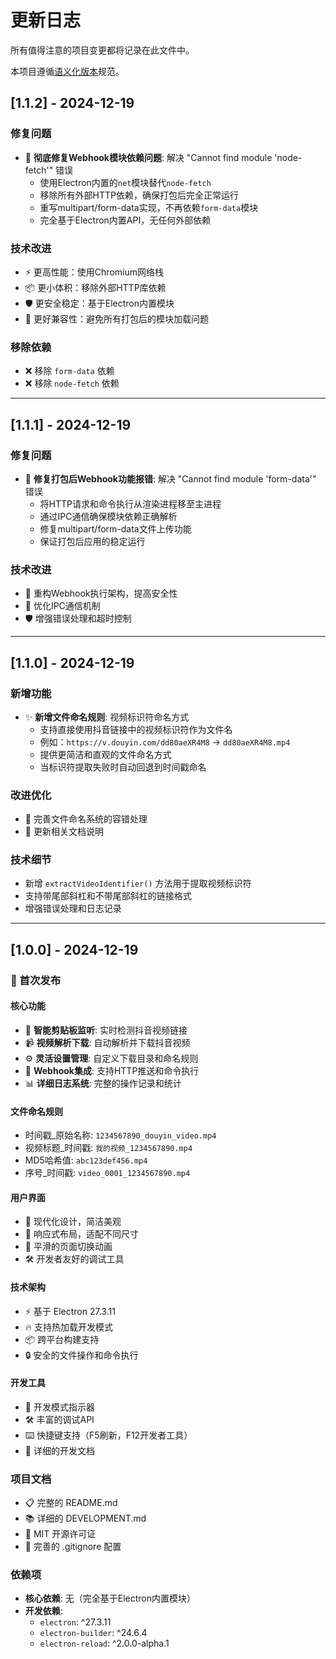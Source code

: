 # 更新日志

所有值得注意的项目变更都将记录在此文件中。

本项目遵循[语义化版本](https://semver.org/lang/zh-CN/)规范。

## [1.1.2] - 2024-12-19

### 修复问题
- 🐛 **彻底修复Webhook模块依赖问题**: 解决 "Cannot find module 'node-fetch'" 错误
  - 使用Electron内置的`net`模块替代`node-fetch`
  - 移除所有外部HTTP依赖，确保打包后完全正常运行
  - 重写multipart/form-data实现，不再依赖`form-data`模块
  - 完全基于Electron内置API，无任何外部依赖

### 技术改进
- ⚡ 更高性能：使用Chromium网络栈
- 📦 更小体积：移除外部HTTP库依赖
- 🛡️ 更安全稳定：基于Electron内置模块
- 🔧 更好兼容性：避免所有打包后的模块加载问题

### 移除依赖
- ❌ 移除 `form-data` 依赖
- ❌ 移除 `node-fetch` 依赖

---

## [1.1.1] - 2024-12-19

### 修复问题
- 🐛 **修复打包后Webhook功能报错**: 解决 "Cannot find module 'form-data'" 错误
  - 将HTTP请求和命令执行从渲染进程移至主进程
  - 通过IPC通信确保模块依赖正确解析
  - 修复multipart/form-data文件上传功能
  - 保证打包后应用的稳定运行

### 技术改进
- 🔧 重构Webhook执行架构，提高安全性
- 📡 优化IPC通信机制
- 🛡️ 增强错误处理和超时控制

---

## [1.1.0] - 2024-12-19

### 新增功能
- ✨ **新增文件命名规则**: 视频标识符命名方式
  - 支持直接使用抖音链接中的视频标识符作为文件名
  - 例如：`https://v.douyin.com/dd80aeXR4M8` → `dd80aeXR4M8.mp4`
  - 提供更简洁和直观的文件命名方式
  - 当标识符提取失败时自动回退到时间戳命名

### 改进优化
- 🔧 完善文件命名系统的容错处理
- 📝 更新相关文档说明

### 技术细节
- 新增 `extractVideoIdentifier()` 方法用于提取视频标识符
- 支持带尾部斜杠和不带尾部斜杠的链接格式
- 增强错误处理和日志记录

---

## [1.0.0] - 2024-12-19

### 🎉 首次发布

#### 核心功能
- 🔄 **智能剪贴板监听**: 实时检测抖音视频链接
- 📹 **视频解析下载**: 自动解析并下载抖音视频
- ⚙️ **灵活设置管理**: 自定义下载目录和命名规则
- 🔗 **Webhook集成**: 支持HTTP推送和命令执行
- 📊 **详细日志系统**: 完整的操作记录和统计

#### 文件命名规则
- 时间戳_原始名称: `1234567890_douyin_video.mp4`
- 视频标题_时间戳: `我的视频_1234567890.mp4`
- MD5哈希值: `abc123def456.mp4`
- 序号_时间戳: `video_0001_1234567890.mp4`

#### 用户界面
- 🎨 现代化设计，简洁美观
- 📱 响应式布局，适配不同尺寸
- 🔄 平滑的页面切换动画
- 🛠️ 开发者友好的调试工具

#### 技术架构
- ⚡ 基于 Electron 27.3.11
- 🔥 支持热加载开发模式
- 📦 跨平台构建支持
- 🔒 安全的文件操作和命令执行

#### 开发工具
- 🚀 开发模式指示器
- 🛠️ 丰富的调试API
- ⌨️ 快捷键支持（F5刷新，F12开发者工具）
- 📖 详细的开发文档

### 项目文档
- 📋 完整的 README.md
- 📚 详细的 DEVELOPMENT.md
- 📄 MIT 开源许可证
- 🔧 完善的 .gitignore 配置

### 依赖项
- **核心依赖**: 无（完全基于Electron内置模块）
- **开发依赖**:
  - `electron`: ^27.3.11
  - `electron-builder`: ^24.6.4
  - `electron-reload`: ^2.0.0-alpha.1 
